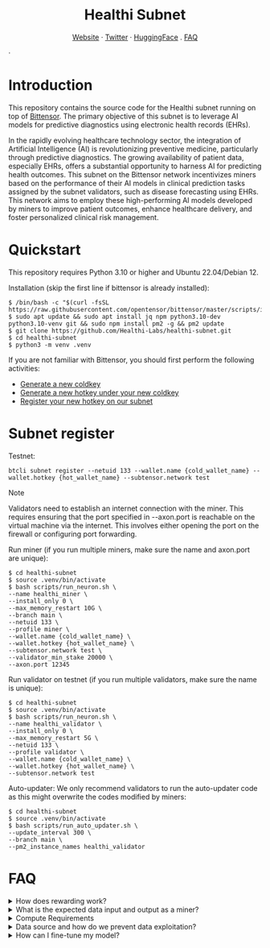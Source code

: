<h1 align="center">Healthi Subnet</h1>

<p align="center">
  <a href="https://taoshi.io">Website</a>
  ·
  <a href="https://twitter.com/taoshiio">Twitter</a>
    ·
  <a href="https://huggingface.co/Healthi">HuggingFace</a>
    .
  <a href="#FAQ">FAQ</a>

  ·  
</p>

# Introduction
This repository contains the source code for the Healthi subnet running on top of [Bittensor](https://github.com/opentensor/bittensor). The primary objective of this subnet is to leverage AI models for predictive diagnostics using electronic health records (EHRs).

In the rapidly evolving healthcare technology sector, the integration of Artificial Intelligence (AI) is revolutionizing preventive medicine, particularly through predictive diagnostics. The growing availability of patient data, especially EHRs, offers a substantial opportunity to harness AI for predicting health outcomes. This subnet on the Bittensor network incentivizes miners based on the performance of their AI models in clinical prediction tasks assigned by the subnet validators, such as disease forecasting using EHRs. This network aims to employ these high-performing AI models developed by miners to improve patient outcomes, enhance healthcare delivery, and foster personalized clinical risk management.

# Quickstart
This repository requires Python 3.10 or higher and Ubuntu 22.04/Debian 12.

Installation (skip the first line if bittensor is already installed):
```
$ /bin/bash -c "$(curl -fsSL https://raw.githubusercontent.com/opentensor/bittensor/master/scripts/install.sh)"
$ sudo apt update && sudo apt install jq npm python3.10-dev python3.10-venv git && sudo npm install pm2 -g && pm2 update
$ git clone https://github.com/Healthi-Labs/healthi-subnet.git
$ cd healthi-subnet
$ python3 -m venv .venv
```

If you are not familiar with Bittensor, you should first perform the following activities:
- [Generate a new coldkey](https://docs.bittensor.com/getting-started/wallets#step-1-generate-a-coldkey)
- [Generate a new hotkey under your new coldkey](https://docs.bittensor.com/getting-started/wallets#step-2-generate-a-hotkey)
- [Register your new hotkey on our subnet](https://docs.bittensor.com/subnets/register-and-participate)

# Subnet register

Testnet:
```
btcli subnet register --netuid 133 --wallet.name {cold_wallet_name} --wallet.hotkey {hot_wallet_name} --subtensor.network test
```
> [!NOTE]  
> Validators need to establish an internet connection with the miner. This requires ensuring that the port specified in --axon.port is reachable on the virtual machine via the internet. This involves either opening the port on the firewall or configuring port forwarding.

Run miner (if you run multiple miners, make sure the name and axon.port are unique):
```
$ cd healthi-subnet
$ source .venv/bin/activate
$ bash scripts/run_neuron.sh \
--name healthi_miner \
--install_only 0 \
--max_memory_restart 10G \
--branch main \
--netuid 133 \
--profile miner \
--wallet.name {cold_wallet_name} \
--wallet.hotkey {hot_wallet_name} \
--subtensor.network test \
--validator_min_stake 20000 \
--axon.port 12345 
```

Run validator on testnet (if you run multiple validators, make sure the name is unique):
```
$ cd healthi-subnet
$ source .venv/bin/activate
$ bash scripts/run_neuron.sh \
--name healthi_validator \
--install_only 0 \
--max_memory_restart 5G \
--netuid 133 \
--profile validator \
--wallet.name {cold_wallet_name} \
--wallet.hotkey {hot_wallet_name} \
--subtensor.network test
```

Auto-updater: We only recommend validators to run the auto-updater code as this might overwrite the codes modified by miners:
```
$ cd healthi-subnet
$ source .venv/bin/activate
$ bash scripts/run_auto_updater.sh \
--update_interval 300 \
--branch main \
--pm2_instance_names healthi_validator
```

<h1 id="FAQ">FAQ</h1>

<details>
  <summary>How does rewarding work?</summary>
  <br>
  <p>
    Miners are rewarded for their accurate predictions of future health conditions based on electronic health record (EHR) sequences analysis. The top 20% of miners receive significantly higher rewards than others.
  </p>
</details>

<details>
  <summary>What is the expected data input and output as a miner?</summary>
  <br>
  <p>
    As a miner, your input will consist of sequences of Electronic Health Records (EHR) encoded with International Statistical Classification of Diseases and Related Health Problems (ICD-10) codes. In the following example, the patient visited the hospital twice, receiving two diagnoses each time:
    <br><br>
    <strong>Example Input:</strong>
    <pre>
[['D693', 'I10'], ['Z966', 'A047']]
    </pre>
    Our current disease prediction task involves predicting the likelihood of the following 14 diseases within the next year. Outputs should be an array or list of probabilities in the order listed below:
    <ol>
      <li>Hypertension</li>
      <li>Diabetes</li>
      <li>Asthma</li>
      <li>Chronic Obstructive Pulmonary Disease</li>
      <li>Atrial Fibrillation</li>
      <li>Coronary Heart Disease</li>
      <li>Stroke</li>
      <li>Anxiety and Depression</li>
      <li>Dementia</li>
      <li>Myocardial Infarction</li>
      <li>Chronic Kidney Disease</li>
      <li>Thyroid Disorder</li>
      <li>Heart Failure</li>
      <li>Cancer</li>
    </ol>
    <strong>Example Output:</strong>
    <pre>
[0.0027342219837009907, 0.012263162061572075, 0.01795087940990925, 0.016055596992373466, 0.010267915204167366, 0.0002267731324536726, 0.02317667566239834, 0.39082783460617065, 0.017462262883782387, 0.033581722527742386, 0.014757075347006321, 0.03425902500748634, 0.015123098157346249, 0.028889883309602737]
    </pre>
  </p>
</details>

<details>
  <summary>Compute Requirements</summary>
  <br>
  <p>
  The computational requirements for participating as a miner or validator in our network are minimal. Our system does not require GPU capabilities, and it runs effectively on a virtual private server (VPS) configured with 4 virtual CPUs and 24 GB RAM. While miners are free to utilize GPU resources, the key to achieving higher rewards within our subnet lies in developing superior predictive models rather than having more computational power.
  </p>
</details>

<details>
  <summary>Data source and how do we prevent data exploitation?</summary>
  <br>
  <p>
Our data originates from authentic inpatient records, which are anonymized using Generative Adversarial Networks (GANs) to preserve the original data distributions while ensuring patient confidentiality. To prevent data exploitation and enhance security, our API continuously generates unique, synthetic EHR sequences for validators, protecting against replay attacks.
  </p>
</details>

<details>
  <summary>How can I fine-tune my model?</summary>
  <br>
  <p>
    Fine-tuning data is provided at https://github.com/Healthi-Labs/healthi-subnet/blob/main/healthi/base/data/trainset.parquet. We also encourage miners to obtain EHR data from their own sources for fine-tuning.
  </p>
</details>


